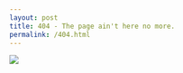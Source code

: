 ```yaml
---
layout: post
title: 404 - The page ain't here no more.
permalink: /404.html
---
```

![](http://i.imgur.com/Okf7eZD.png) 